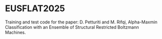 # EUSFLAT2025
Training and test code for the paper: D. Petturiti and M. Rifqi, Alpha-Maxmin Classification with an Ensemble of Structural Restricted Boltzmann Machines.
